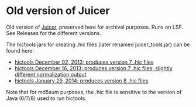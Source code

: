 # Old version of Juicer

Old version of [Juicer](http://github.com/theaidenlab/juicer/wiki), preserved here for archival purposes.  Runs on LSF.  See Releases for the different versions.

The hictools jars for creating .hic files (later renamed juicer_tools.jar) can be found here:


* [hictools December 02, 2013; produces version 7 .hic files](http://hicfiles.tc4ga.com.s3.amazonaws.com/public/hictools/hictools_131202.jar)
* [hictools December 16, 2013; produces version 7 .hic files; slightly different normalization output](http://hicfiles.tc4ga.com.s3.amazonaws.com/public/hictools/hictools_131216.jar)
* [hictools January 29, 2014; produces version 8 .hic files](http://hicfiles.tc4ga.com.s3.amazonaws.com/public/hictools/hictools_140129.jar)

Note that for md5sum purposes, the .hic file is sensitive to the version of Java (6/7/8) used to run hictools.
